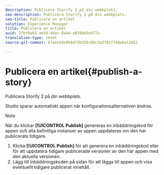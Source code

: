 ```yaml
---
description: Publicera Storify 2 på din webbplats.
seo-description: Publicera Storify 2 på din webbplats.
seo-title: Publicera en artikel
solution: Experience Manager
title: Publicera en artikel
uuid: 2fbf0ab3-ae59-4dac-8a4d-e076bb5e477a
translation-type: tm+mt
source-git-commit: 67aeb3de964473b326c88c3a3f81ff48a6a12652

---
```



# Publicera en artikel{#publish-a-story}

Publicera Storify 2 på din webbplats.

Studio sparar automatiskt appen när konfigurationsalternativen ändras.

>[!NOTE]
>
>När du klickar **[!UICONTROL Publish]** genereras en inbäddningskod för appen och alla befintliga instanser av appen uppdateras om den har publicerats tidigare.

1. Klicka **[!UICONTROL Publish]** för att generera en inbäddningskod eller för att uppdatera tidigare publicerade versioner av den här appen med den aktuella versionen.
1. Lägg till inbäddningskoden på sidan för att lägga till appen och visa eventuellt tidigare publicerat innehåll.
